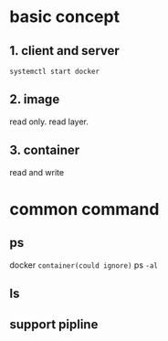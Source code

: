 # basic concept

## 1. client and server
`systemctl start docker`

## 2. image
read only.
read layer.

## 3. container
read and write

# common command
## ps
docker `container(could ignore)` ps `-al`

## ls

## support pipline